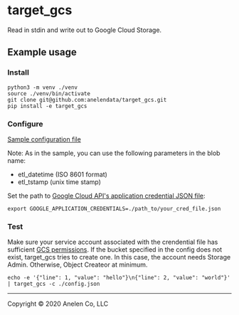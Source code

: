 # target_gcs

Read in stdin and write out to Google Cloud Storage.

## Example usage

### Install

```
python3 -m venv ./venv
source ./venv/bin/activate
git clone git@github.com:anelendata/target_gcs.git
pip install -e target_gcs
```

### Configure

[Sample configuration file](./sample_config.json)

Note: As in the sample, you can use the following parameters in the blob name:

- etl_datetime (ISO 8601 format)
- etl_tstamp (unix time stamp)

Set the path to [Google Cloud API's application credential JSON file](https://cloud.google.com/docs/authentication/getting-started):

```
export GOOGLE_APPLICATION_CREDENTIALS=./path_to/your_cred_file.json
```

### Test

Make sure your service account associated with the crendential file has
sufficient [GCS permissions](https://cloud.google.com/storage/docs/access-control/iam).
If the bucket specified in the config does not exist, target_gcs tries to create one.
In this case, the account needs Storage Admin. Otherwise, Object Createor at minimum.

```
echo -e '{"line": 1, "value": "hello"}\n{"line": 2, "value": "world"}' | target_gcs -c ./config.json
```

---

Copyright &copy; 2020 Anelen Co, LLC
